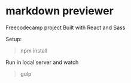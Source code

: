 # markdown previewer

Freecodecamp project 
Built with React and Sass

Setup:
> npm install

Run in local server and watch
> gulp
